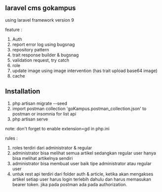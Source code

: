 ## laravel cms gokampus
using laravel framework version 9

feature : 
1. Auth
2. report error log using bugsnag
3. repository pattern
4. trait response builder & bugsnag
5. validation request, try catch
6. role
7. update image using image intervention (has trait upload base64 image)
8. cache

## Installation
1. php artisan migrate --seed
2. import postman collection 'goKampus.postman_collection.json' to postman or insomnia for list api
3. php artisan serve

note: don't forget to enable extension=gd in php.ini

rules : 
1. roles terdiri dari administrator & regular
2. administrator bisa melihat semua artikel sedangkan regular user hanya bisa melihat artikelnya sendiri
3. administrator bisa membuat user baik tipe administrator atau regular user
4. untuk rest api terdiri dari folder auth & article, ketika akan mengakses artikel setiap user harus login terlebih dahulu dan harus memasukan bearer token. jika pada postman ada pada authorization.

